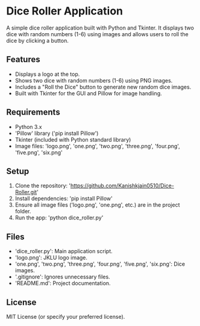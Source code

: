 # Dice Roller Application

A simple dice roller application built with Python and Tkinter. It displays two dice with random numbers (1-6) using images and allows users to roll the dice by clicking a button.

## Features
- Displays a logo at the top.
- Shows two dice with random numbers (1-6) using PNG images.
- Includes a "Roll the Dice" button to generate new random dice images.
- Built with Tkinter for the GUI and Pillow for image handling.

## Requirements
- Python 3.x
- 'Pillow' library ('pip install Pillow')
- Tkinter (included with Python standard library)
- Image files: 'logo.png', 'one.png', 'two.png', 'three.png', 'four.png', 'five.png', 'six.png'

## Setup
1. Clone the repository: 'https://github.com/Kanishkjain0510/Dice-Roller.git'
2. Install dependencies: 'pip install Pillow'
3. Ensure all image files ('logo.png', 'one.png', etc.) are in the project folder.
4. Run the app: 'python dice_roller.py'

## Files
- 'dice_roller.py': Main application script.
- 'logo.png': JKLU logo image.
- 'one.png', 'two.png', 'three.png', 'four.png', 'five.png', 'six.png': Dice images.
- '.gitignore': Ignores unnecessary files.
- 'README.md': Project documentation.

## License
MIT License (or specify your preferred license).
